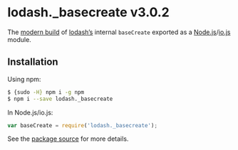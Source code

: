 # lodash._basecreate v3.0.2

The [modern build](https://github.com/lodash/lodash/wiki/Build-Differences) of [lodash’s](https://lodash.com/) internal `baseCreate` exported as a [Node.js](http://nodejs.org/)/[io.js](https://iojs.org/) module.

## Installation

Using npm:

```bash
$ {sudo -H} npm i -g npm
$ npm i --save lodash._basecreate
```

In Node.js/io.js:

```js
var baseCreate = require('lodash._basecreate');
```

See the [package source](https://github.com/lodash/lodash/blob/3.0.2-npm-packages/lodash._basecreate) for more details.
